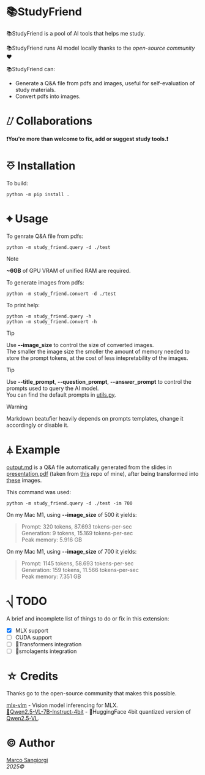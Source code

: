 # 📚StudyFriend

📚StudyFriend is a pool of AI tools that helps me study. 

📚StudyFriend runs AI model locally thanks to the _open-source community_ ❤

📚StudyFriend can: </br>
- Generate a Q&A file from pdfs and images, useful for self-evaluation of study materials.
- Convert pdfs into images.

# ⌰ Collaborations

**❗You're more than welcome to fix, add or suggest study tools.❗**

# ⎑ Installation

To build: </br>
```text
python -m pip install .
```

# ⌖ Usage

To genrate Q&A file from pdfs: </br>
```text
python -m study_friend.query -d ./test  
```

> [!Note]
> **~6GB** of GPU VRAM of unified RAM are required. 


To generate images from pdfs: </br>
```text
python -m study_friend.convert -d ./test
```

To print help: </br>
```text
python -m study_friend.query -h
python -m study_friend.convert -h
```

> [!Tip]
> Use **--image_size** to control the size of converted images.</br>
> The smaller the image size the smoller the amount of memory needed to store the prompt tokens, at the cost of less intepretability of the images.

> [!Tip]
> Use **--title_prompt**, **--question_prompt**, **--answer_prompt** to control the prompts used to query the AI model.</br>
> You can find the default prompts in [utils.py](study_friend/utils.py).

> [!Warning]
> Markdown beatufier heavily depends on prompts templates, change it accordingly or disable it.

# ⏃ Example
[output.md](/tests/output.md) is a Q&A file automatically generated from the slides in [presentation.pdf](/tests/presentation.pdf) (taken from [this](https://github.com/sangioai/torchpace) repo of mine), after being transformed into [these](/tests/presentation) images.

This command was used:</br>
```text
python -m study_friend.query -d ./test -im 700  
```

On my Mac M1, using **--image_size** of 500 it yields:</br>
> Prompt: 320 tokens, 87.693 tokens-per-sec</br>
> Generation: 9 tokens, 15.169 tokens-per-sec</br>
> Peak memory: 5.916 GB</br>

On my Mac M1, using **--image_size** of 700 it yields:</br>
> Prompt: 1145 tokens, 58.693 tokens-per-sec</br>
> Generation: 159 tokens, 11.566 tokens-per-sec</br>
> Peak memory: 7.351 GB</br>


# ⎷ TODO

A brief and incomplete list of things to do or fix in this extension:
- [x] MLX support
- [ ] CUDA support
- [ ] 🤗Transformers integration
- [ ] 🤗smolagents integration

# ☆ Credits

Thanks go to the open-source community that makes this possible.

[mlx-vlm](https://github.com/Blaizzy/mlx-vlm) - Vision model inferencing for MLX.</br>
[🤗Qwen2.5-VL-7B-Instruct-4bit](https://huggingface.co/mlx-community/Qwen2.5-VL-7B-Instruct-4bit) - 🤗HuggingFace 4bit quantized version of [Qwen2.5-VL](https://github.com/QwenLM/Qwen2.5-VL).



# © Author

[Marco Sangiorgi](https://github.com/sangioai)
</br>
*2025©*
